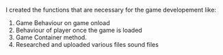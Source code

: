 I created the functions that are necessary for the game developement like:
1. Game Behaviour on game onload
2. Behaviour of player once the game is loaded
3. Game Container method.
4. Researched and uploaded various files sound files
